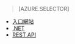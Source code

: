 > [AZURE.SELECTOR]
- [入口網站](../articles/media-services/media-services-portal-check-job-progress.md)
- [.NET](../articles/media-services/media-services-check-job-progress.md)
- [REST API](../articles/media-services/media-services-rest-check-job-progress.md)

